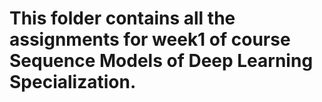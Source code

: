 # This folder contains all the assignments for week1 of course Sequence Models of Deep Learning Specialization.
